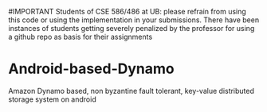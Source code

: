 #IMPORTANT
Students of CSE 586/486 at UB: please refrain from using this code or using the implementation in your submissions. There have been instances of students getting severely penalized by the professor for using a github repo as basis for their assignments 

# Android-based-Dynamo 
Amazon Dynamo based, non byzantine fault tolerant, key-value distributed storage system on android
